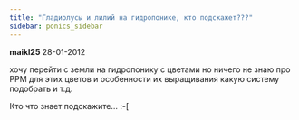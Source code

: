 ```yaml
---
title: "Гладиолусы и лилий на гидропонике, кто подскажет???"
sidebar: ponics_sidebar
---
```


**maikl25** 28-01-2012

хочу перейти с земли на гидропонику с цветами но ничего не знаю про РРМ для этих цветов и особенности их выращивания какую систему подобрать и т.д. 

Кто что знает подскажите... :-[


